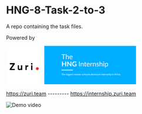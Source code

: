 # HNG-8-Task-2-to-3
A repo containing the task files.

Powered by

<img src="zuri.png" width="100px"/>  <img src="hng.png" width="250px"/>

https://zuri.team ---------   https://internship.zuri.team

![Demo video]()

